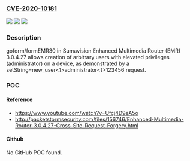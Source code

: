 ### [CVE-2020-10181](https://cve.mitre.org/cgi-bin/cvename.cgi?name=CVE-2020-10181)
![](https://img.shields.io/static/v1?label=Product&message=n%2Fa&color=blue)
![](https://img.shields.io/static/v1?label=Version&message=n%2Fa&color=blue)
![](https://img.shields.io/static/v1?label=Vulnerability&message=n%2Fa&color=brighgreen)

### Description

goform/formEMR30 in Sumavision Enhanced Multimedia Router (EMR) 3.0.4.27 allows creation of arbitrary users with elevated privileges (administrator) on a device, as demonstrated by a setString=new_user<*1*>administrator<*1*>123456 request.

### POC

#### Reference
- https://www.youtube.com/watch?v=Ufcj4D9eA5o
- http://packetstormsecurity.com/files/156746/Enhanced-Multimedia-Router-3.0.4.27-Cross-Site-Request-Forgery.html

#### Github
No GitHub POC found.

